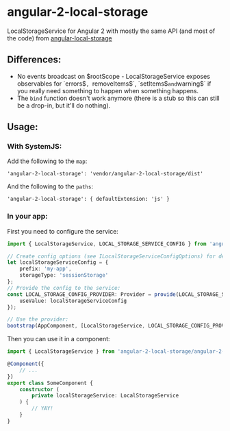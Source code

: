 # angular-2-local-storage

LocalStorageService for Angular 2 with mostly the same API (and most of the code) from [angular-local-storage](https://github.com/grevory/angular-local-storage)

## Differences:

* No events broadcast on $rootScope - LocalStorageService exposes observables for `errors$`, `removeItems$`, `setItems$` and `warning$` if you really need something to happen when something happens.
* The `bind` function doesn't work anymore (there is a stub so this can still be a drop-in, but it'll do nothing).

## Usage:

### With SystemJS:

Add the following to the `map`:

```
'angular-2-local-storage': 'vendor/angular-2-local-storage/dist'
```

And the following to the `paths`:

```
'angular-2-local-storage': { defaultExtension: 'js' }
```

### In your app:

First you need to configure the service:

```typescript
import { LocalStorageService, LOCAL_STORAGE_SERVICE_CONFIG } from 'angular-2-local-storage/angular-2-local-storage';

// Create config options (see ILocalStorageServiceConfigOptions) for deets:
let localStorageServiceConfig = {
    prefix: 'my-app',
    storageType: 'sessionStorage'
};
// Provide the config to the service:
const LOCAL_STORAGE_CONFIG_PROVIDER: Provider = provide(LOCAL_STORAGE_SERVICE_CONFIG, {
    useValue: localStorageServiceConfig
});

// Use the provider:
bootstrap(AppComponent, [LocalStorageService, LOCAL_STORAGE_CONFIG_PROVIDER]);
```

Then you can use it in a component:

```typescript
import { LocalStorageService } from 'angular-2-local-storage/angular-2-local-storage';

@Component({
    // ...
})
export class SomeComponent {
    constructor (
        private localStorageService: LocalStorageService
    ) {
        // YAY!
    }
}

```

